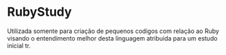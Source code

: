 # RubyStudy
Utilizada somente para criação de pequenos codigos com relação ao Ruby visando o entendimento melhor desta linguagem atribuida para um estudo inicial tr.

